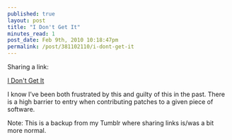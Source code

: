 ```yaml
---
published: true
layout: post
title: "I Don't Get It"
minutes_read: 1
post_date: Feb 9th, 2010 10:18:47pm
permalink: /post/381102110/i-dont-get-it
---
```


Sharing a link:

[I Don't Get It](https://web.archive.org/web/20100213223627/enfranchisedmind.com/blog/posts/i-dont-get-it/)

I know I’ve been both frustrated by this and guilty of this in the past. There is a high barrier to entry when contributing patches to a given piece of software.

Note: This is a backup from my Tumblr where sharing links is/was a bit more normal.
